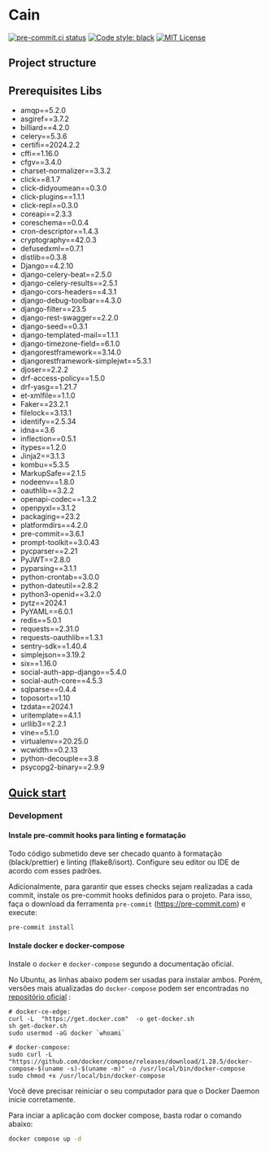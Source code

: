 # Cain
[![pre-commit.ci status](https://results.pre-commit.ci/badge/github/cookiecutter/cookiecutter-django/master.svg)](https://results.pre-commit.ci/latest/github/enan-meneses/cain/main)
[![Code style: black](https://img.shields.io/badge/code%20style-black-000000.svg)](https://github.com/ambv/black)
[![MIT License](https://img.shields.io/badge/License-MIT-green.svg)](https://choosealicense.com/licenses/mit/)


## Project structure

## Prerequisites Libs

- amqp==5.2.0
- asgiref==3.7.2
- billiard==4.2.0
- celery==5.3.6
- certifi==2024.2.2
- cffi==1.16.0
- cfgv==3.4.0
- charset-normalizer==3.3.2
- click==8.1.7
- click-didyoumean==0.3.0
- click-plugins==1.1.1
- click-repl==0.3.0
- coreapi==2.3.3
- coreschema==0.0.4
- cron-descriptor==1.4.3
- cryptography==42.0.3
- defusedxml==0.7.1
- distlib==0.3.8
- Django==4.2.10
- django-celery-beat==2.5.0
- django-celery-results==2.5.1
- django-cors-headers==4.3.1
- django-debug-toolbar==4.3.0
- django-filter==23.5
- django-rest-swagger==2.2.0
- django-seed==0.3.1
- django-templated-mail==1.1.1
- django-timezone-field==6.1.0
- djangorestframework==3.14.0
- djangorestframework-simplejwt==5.3.1
- djoser==2.2.2
- drf-access-policy==1.5.0
- drf-yasg==1.21.7
- et-xmlfile==1.1.0
- Faker==23.2.1
- filelock==3.13.1
- identify==2.5.34
- idna==3.6
- inflection==0.5.1
- itypes==1.2.0
- Jinja2==3.1.3
- kombu==5.3.5
- MarkupSafe==2.1.5
- nodeenv==1.8.0
- oauthlib==3.2.2
- openapi-codec==1.3.2
- openpyxl==3.1.2
- packaging==23.2
- platformdirs==4.2.0
- pre-commit==3.6.1
- prompt-toolkit==3.0.43
- pycparser==2.21
- PyJWT==2.8.0
- pyparsing==3.1.1
- python-crontab==3.0.0
- python-dateutil==2.8.2
- python3-openid==3.2.0
- pytz==2024.1
- PyYAML==6.0.1
- redis==5.0.1
- requests==2.31.0
- requests-oauthlib==1.3.1
- sentry-sdk==1.40.4
- simplejson==3.19.2
- six==1.16.0
- social-auth-app-django==5.4.0
- social-auth-core==4.5.3
- sqlparse==0.4.4
- toposort==1.10
- tzdata==2024.1
- uritemplate==4.1.1
- urllib3==2.2.1
- vine==5.1.0
- virtualenv==20.25.0
- wcwidth==0.2.13
- python-decouple==3.8
- psycopg2-binary==2.9.9



 ## [Quick start](#quickstart)


### Development

#### Instale pre-commit hooks para linting e formatação

Todo código submetido deve ser checado quanto à formatação (black/prettier) e linting (flake8/isort).
Configure seu editor ou IDE de acordo com esses padrões.

Adicionalmente, para garantir que esses checks sejam realizadas a cada commit, instale os pre-commit hooks definidos para o projeto.
Para isso, faça o download da ferramenta `pre-commit` (https://pre-commit.com) e execute:

```sh
pre-commit install
```

#### Instale docker e docker-compose

Instale o `docker` e `docker-compose` segundo a documentação oficial.

No Ubuntu, as linhas abaixo podem ser usadas para instalar ambos.
Porém, versões mais atualizadas do `docker-compose` podem ser encontradas no [repositório oficial](https://github.com/docker/compose) :

```
# docker-ce-edge:
curl -L  "https://get.docker.com"  -o get-docker.sh
sh get-docker.sh
sudo usermod -aG docker `whoami`

# docker-compose:
sudo curl -L "https://github.com/docker/compose/releases/download/1.28.5/docker-compose-$(uname -s)-$(uname -m)" -o /usr/local/bin/docker-compose
sudo chmod +x /usr/local/bin/docker-compose
```

Você deve precisar reiniciar o seu computador para que o Docker Daemon inicie corretamente.

Para inciar a aplicação com docker compose, basta rodar o comando abaixo:

```sh
docker compose up -d
```
